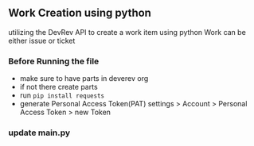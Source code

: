 ## Work Creation using python
utilizing the DevRev API to create a work item using python
Work can be either issue or ticket 

### Before Running the file
* make sure to have parts in deverev org
* if not there create parts
* run ` pip install requests `
* generate Personal Access Token(PAT) settings > Account > Personal Access Token > new Token

### update main.py

  
  


